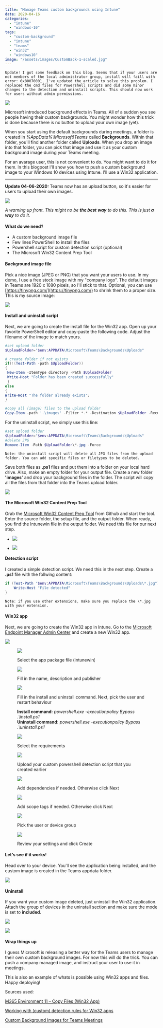 ```yaml
---
title: "Manage Teams custom backgrounds using Intune"
date: 2020-04-16
categories: 
  - "intune"
  - "windows-10"
tags: 
  - "custom-background"
  - "intune"
  - "teams"
  - "win32"
  - "windows10"
image: "/assets/images/CustomBack-1-scaled.jpg"
---
```


```
Update! I got some feedback on this blog. Seems that if your users are not members of the local administrator group, install will faill with error: 0x80070001. I've updated the article to solve this problem. I replaced the cmd files for Powershell scripts and did some minor changes to the detection and uninstall scripts. This should now work for users without admin permissions.
```

![](/assets/images/Teams_9n00LycfcV.png)

Microsoft introduced background effects in Teams. All of a sudden you see people having their custom backgrounds. You might wonder how this trick is done because there is no button to upload your own image (yet).

When you start using the default backgrounds during meetings, a folder is created in _%AppData%\\Microsoft\\Teams_ called **Backgrounds**. Within that folder, you'll find another folder called **Uploads**. When you drop an image into that folder, you can pick that image and use it as your custom background image during your Teams meeting.

For an avarage user, this is not convenient to do. You might want to do it for them. In this blogpost I'll show you how to push a custom background image to your Windows 10 devices using Intune. I'll use a Win32 application.

* * *

**Update 04-06-2020:** Teams now has an upload button, so it's easier for users to upload their own images.

![](/assets/images/image-15.png)

_A warning up front. This might no be **the best** **way** to do this. This is just **a way** to do it._

#### What do we need?

- A custom background image file
- Few lines PowerShell to install the files
- Powershell script for custom detection script (optional)
- The Microsoft Win32 Content Prep Tool

#### Background image file

Pick a nice image (JPEG or PNG) that you want your users to use. In my demo, I use a free stock image with my "company logo". The default images in Teams are 1920 x 1080 pixels, so I'll stick to that. Optional, you can use [https://tinypng.com/](https://tinypng.com/) to shrink them to a proper size. This is my source image:

![](/assets/images/CustomBack-1-scaled.jpg)

#### Install and uninstall script

Next, we are going to create the install file for the Win32 app. Open up your favorite PowerShell editor and copy-paste the following code. Adjust the filename of the image to match yours.

```powershell
#set upload folder
$UploadFolder="$env:APPDATA\Microsoft\Teams\Backgrounds\Uploads"

# create folder if not exists
if(!(Test-Path -path $UploadFolder))  
{  
 New-Item -ItemType directory -Path $UploadFolder
 Write-Host "Folder has been created successfully"
 }
else 
{ 
Write-Host "The folder already exists"; 
}

#copy all (image) files to the upload folder
Copy-Item -path '.\images' -Filter *.* -Destination $UploadFolder -Recurse -Container:$false

```

For the uninstall script, we simply use this line:

```powershell
#set upload folder
$UploadFolder="$env:APPDATA\Microsoft\Teams\Backgrounds\Uploads"
#delete JPG
Remove-Item -Path $UploadFolder\*.jpg -Force

```

```
Note: the uninstall script will delete all JPG files from the upload folder. You can add specific files or filetypes to be deleted. 
```

Save both files as **.ps1** files and put them into a folder on your local hard drive. Also, make an empty folder for your output file. Create a new folder **'images'** and drop your background files in the folder. The script will copy all the files from that folder into the Teams upload folder.

![](/assets/images/explorer_L0PWDZf4oq.png)

#### The Microsoft Win32 Content Prep Tool

Grab the [Microsoft Win32 Content Prep Tool](https://github.com/Microsoft/Microsoft-Win32-Content-Prep-Tool) from Github and start the tool. Enter the source folder, the setup file, and the output folder. When ready, you find the Intunewin file in the output folder. We need this file for our next step.

- ![](/assets/images/IntuneWinAppUtil_59kGlMTKJw.png)
    
- ![](/assets/images/msedge_pYKG9PcfW2.png)
    

#### Detection script

I created a simple detection script. We need this in the next step. Create a **.ps1** file with the follwing content:

```powershell
if (Test-Path "$env:APPDATA\Microsoft\Teams\Backgrounds\Uploads\*.jpg") {
    Write-Host "File detected"
}
```

```
Note: if you use other extensions, make sure you replace the \*.jpg with your extension.
```

#### Win32 app

Next, we are going to create the Win32 app in Intune. Go to the [Microsoft Endpoint Manager Admin Center](https://devicemanagement.microsoft.com/) and create a new Win32 app.

![](/assets/images/image-27.png)

<figure>

![](/assets/images/msedge_vpku8Vf1Hg.png)

<figcaption>

Select the app package file (intunewin)

</figcaption>

</figure>

<figure>

![](/assets/images/msedge_4A3wx8TDZC.png)

<figcaption>

Fill in the name, description and publisher

</figcaption>

</figure>

<figure>

![](/assets/images/msedge_a6hxNcu8s3.png)

<figcaption>

Fill in the install and uninstall command. Next, pick the user and restart behaviour  
  
**Install command:** _powershell.exe -executionpolicy Bypass .\\install.ps1_  
**Uninstall command:** _powershell.exe -executionpolicy Bypass .\\uninstall.ps1_

</figcaption>

</figure>

<figure>

![](/assets/images/msedge_daOcLKky3V.png)

<figcaption>

Select the requirements

</figcaption>

</figure>

<figure>

![](/assets/images/msedge_qrmXkSE8Se.png)

<figcaption>

Upload your custom powershell detection script that you created earlier

</figcaption>

</figure>

<figure>

![](/assets/images/msedge_kCNqOZMnTJ.png)

<figcaption>

Add dependencies if needed. Otherwise click Next

</figcaption>

</figure>

<figure>

![](/assets/images/msedge_KQPD1BmFgc.png)

<figcaption>

Add scope tags if needed. Otherwise click Next

</figcaption>

</figure>

<figure>

![](/assets/images/msedge_mJkN4JH8E4.png)

<figcaption>

Pick the user or device group

</figcaption>

</figure>

<figure>

![](/assets/images/msedge_T08y7jSTP4.png)

<figcaption>

Review your settings and click Create

</figcaption>

</figure>

#### Let's see if it works!

Head over to your device. You'll see the application being installed, and the custom image is created in the Teams appdata folder.

![](/assets/images/vmconnect_TAC91UxRSY.png)

#### Uninstall

If you want your custom image deleted, just uninstall the Win32 application. Attach the group of devices in the uninstall section and make sure the mode is set to **included**.

![](/assets/images/msedge_KLIylvvXn9.png)

![](/assets/images/image-29.png)

#### Wrap things up

I guess Microsoft is releasing a better way for the Teams users to manage their own custom background images. For now this will do the trick. You can push a company managed image, and instruct your user to use it in meetings.

This is also an example of whats is possible using Win32 apps and files. Happy deploying!

Sources used:

[M365 Environment 11 – Copy Files (Win32 App)](https://www.devicencloud.com/m365-environment-10-copy-files-win32-app/)

[Working with (custom) detection rules for Win32 apps](https://www.petervanderwoude.nl/post/working-with-custom-detection-rules-for-win32-apps/)

[Custom Background Images for Teams Meetings](https://office365itpros.com/2020/04/06/teams-meeting-background-image/)
